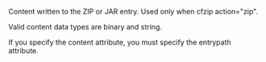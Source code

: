Content written to the ZIP or JAR entry. Used only when cfzip action="zip".

Valid content data types are binary and string.

If you specify the content attribute, you must specify the entrypath attribute.